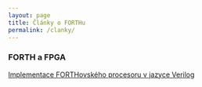 ```yaml
---
layout: page
title: Články o FORTHu
permalink: /clanky/
---
```


### FORTH a FPGA

[Implementace FORTHovského procesoru v jazyce Verilog](/j1-1/)